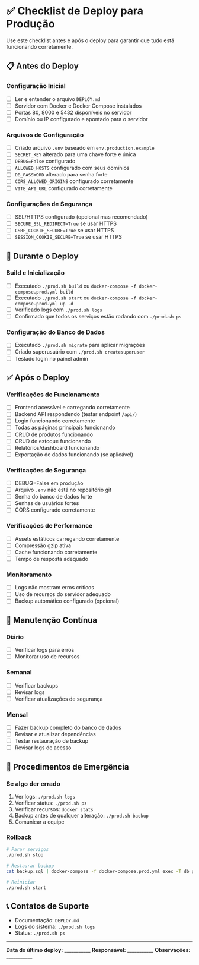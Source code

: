 # ✅ Checklist de Deploy para Produção

Use este checklist antes e após o deploy para garantir que tudo está funcionando corretamente.

## 📋 Antes do Deploy

### Configuração Inicial
- [ ] Ler e entender o arquivo `DEPLOY.md`
- [ ] Servidor com Docker e Docker Compose instalados
- [ ] Portas 80, 8000 e 5432 disponíveis no servidor
- [ ] Domínio ou IP configurado e apontado para o servidor

### Arquivos de Configuração
- [ ] Criado arquivo `.env` baseado em `env.production.example`
- [ ] `SECRET_KEY` alterado para uma chave forte e única
- [ ] `DEBUG=False` configurado
- [ ] `ALLOWED_HOSTS` configurado com seus domínios
- [ ] `DB_PASSWORD` alterado para senha forte
- [ ] `CORS_ALLOWED_ORIGINS` configurado corretamente
- [ ] `VITE_API_URL` configurado corretamente

### Configurações de Segurança
- [ ] SSL/HTTPS configurado (opcional mas recomendado)
- [ ] `SECURE_SSL_REDIRECT=True` se usar HTTPS
- [ ] `CSRF_COOKIE_SECURE=True` se usar HTTPS
- [ ] `SESSION_COOKIE_SECURE=True` se usar HTTPS

## 🚀 Durante o Deploy

### Build e Inicialização
- [ ] Executado `./prod.sh build` ou `docker-compose -f docker-compose.prod.yml build`
- [ ] Executado `./prod.sh start` ou `docker-compose -f docker-compose.prod.yml up -d`
- [ ] Verificado logs com `./prod.sh logs`
- [ ] Confirmado que todos os serviços estão rodando com `./prod.sh ps`

### Configuração do Banco de Dados
- [ ] Executado `./prod.sh migrate` para aplicar migrações
- [ ] Criado superusuário com `./prod.sh createsuperuser`
- [ ] Testado login no painel admin

## ✅ Após o Deploy

### Verificações de Funcionamento
- [ ] Frontend acessível e carregando corretamente
- [ ] Backend API respondendo (testar endpoint `/api/`)
- [ ] Login funcionando corretamente
- [ ] Todas as páginas principais funcionando
- [ ] CRUD de produtos funcionando
- [ ] CRUD de estoque funcionando
- [ ] Relatórios/dashboard funcionando
- [ ] Exportação de dados funcionando (se aplicável)

### Verificações de Segurança
- [ ] DEBUG=False em produção
- [ ] Arquivo `.env` não está no repositório git
- [ ] Senha do banco de dados forte
- [ ] Senhas de usuários fortes
- [ ] CORS configurado corretamente

### Verificações de Performance
- [ ] Assets estáticos carregando corretamente
- [ ] Compressão gzip ativa
- [ ] Cache funcionando corretamente
- [ ] Tempo de resposta adequado

### Monitoramento
- [ ] Logs não mostram erros críticos
- [ ] Uso de recursos do servidor adequado
- [ ] Backup automático configurado (opcional)

## 🔄 Manutenção Contínua

### Diário
- [ ] Verificar logs para erros
- [ ] Monitorar uso de recursos

### Semanal
- [ ] Verificar backups
- [ ] Revisar logs
- [ ] Verificar atualizações de segurança

### Mensal
- [ ] Fazer backup completo do banco de dados
- [ ] Revisar e atualizar dependências
- [ ] Testar restauração de backup
- [ ] Revisar logs de acesso

## 🚨 Procedimentos de Emergência

### Se algo der errado
1. Ver logs: `./prod.sh logs`
2. Verificar status: `./prod.sh ps`
3. Verificar recursos: `docker stats`
4. Backup antes de qualquer alteração: `./prod.sh backup`
5. Comunicar a equipe

### Rollback
```bash
# Parar serviços
./prod.sh stop

# Restaurar backup
cat backup.sql | docker-compose -f docker-compose.prod.yml exec -T db psql -U stockbit_user stockbit_db

# Reiniciar
./prod.sh start
```

## 📞 Contatos de Suporte

- Documentação: `DEPLOY.md`
- Logs do sistema: `./prod.sh logs`
- Status: `./prod.sh ps`

---

**Data do último deploy:** ___________
**Responsável:** ___________
**Observações:** ___________


